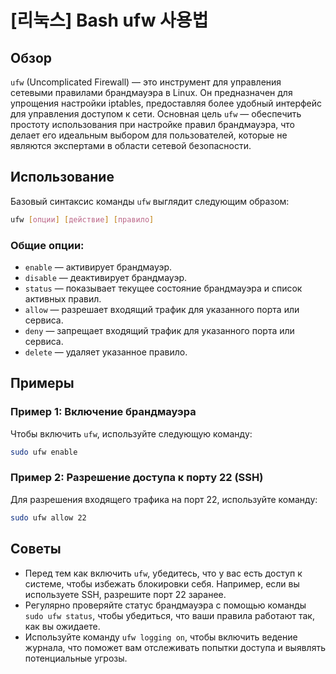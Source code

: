 # [리눅스] Bash ufw 사용법

## Обзор
`ufw` (Uncomplicated Firewall) — это инструмент для управления сетевыми правилами брандмауэра в Linux. Он предназначен для упрощения настройки iptables, предоставляя более удобный интерфейс для управления доступом к сети. Основная цель `ufw` — обеспечить простоту использования при настройке правил брандмауэра, что делает его идеальным выбором для пользователей, которые не являются экспертами в области сетевой безопасности.

## Использование
Базовый синтаксис команды `ufw` выглядит следующим образом:

```bash
ufw [опции] [действие] [правило]
```

### Общие опции:
- `enable` — активирует брандмауэр.
- `disable` — деактивирует брандмауэр.
- `status` — показывает текущее состояние брандмауэра и список активных правил.
- `allow` — разрешает входящий трафик для указанного порта или сервиса.
- `deny` — запрещает входящий трафик для указанного порта или сервиса.
- `delete` — удаляет указанное правило.

## Примеры
### Пример 1: Включение брандмауэра
Чтобы включить `ufw`, используйте следующую команду:

```bash
sudo ufw enable
```

### Пример 2: Разрешение доступа к порту 22 (SSH)
Для разрешения входящего трафика на порт 22, используйте команду:

```bash
sudo ufw allow 22
```

## Советы
- Перед тем как включить `ufw`, убедитесь, что у вас есть доступ к системе, чтобы избежать блокировки себя. Например, если вы используете SSH, разрешите порт 22 заранее.
- Регулярно проверяйте статус брандмауэра с помощью команды `sudo ufw status`, чтобы убедиться, что ваши правила работают так, как вы ожидаете.
- Используйте команду `ufw logging on`, чтобы включить ведение журнала, что поможет вам отслеживать попытки доступа и выявлять потенциальные угрозы.